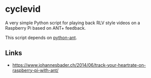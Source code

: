 # cyclevid

A very simple Python script for playing back RLV style videos on a Raspberry Pi based on ANT+ feedback.

This script depends on [python-ant](https://github.com/mvillalba/python-ant).

## Links
* https://www.johannesbader.ch/2014/06/track-your-heartrate-on-raspberry-pi-with-ant/

